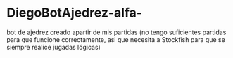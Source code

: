 # DiegoBotAjedrez-alfa-
bot de ajedrez creado apartir de mis partidas (no tengo suficientes partidas para que funcione correctamente, asi que necesita a Stockfish para que se siempre realice jugadas lógicas)
